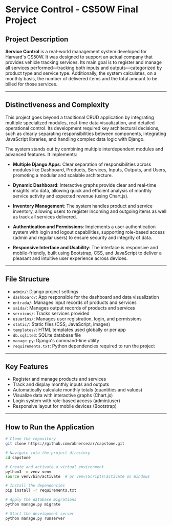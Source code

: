 # Service Control - CS50W Final Project

## Project Description

**Service Control** is a real-world management system developed for Harvard's CS50W. It was designed to support an actual company that provides vehicle tracking services. Its main goal is to register and manage all services performed—tracking both inputs and outputs—categorized by product type and service type. Additionally, the system calculates, on a monthly basis, the number of delivered items and the total amount to be billed for those services.

---

## Distinctiveness and Complexity

This project goes beyond a traditional CRUD application by integrating multiple specialized modules, real-time data visualization, and detailed operational control. Its development required key architectural decisions, such as clearly separating responsibilities between components, integrating JavaScript libraries, and handling complex data logic with Django.

The system stands out by combining multiple interdependent modules and advanced features. It implements:

- **Multiple Django Apps**: Clear separation of responsibilities across modules like Dashboard, Products, Services, Inputs, Outputs, and Users, promoting a modular and scalable architecture.

- **Dynamic Dashboard**: Interactive graphs provide clear and real-time insights into data, allowing quick and efficient analysis of monthly service activity and expected revenue (using Chart.js).

- **Inventory Management**: The system handles product and service inventory, allowing users to register incoming and outgoing items as well as track all services delivered.

- **Authentication and Permissions**: Implements a user authentication system with login and logout capabilities, supporting role-based access (admin and regular users) to ensure security and integrity of data.

- **Responsive Interface and Usability**: The interface is responsive and mobile-friendly, built using Bootstrap, CSS, and JavaScript to deliver a pleasant and intuitive user experience across devices.

---

## File Structure

- `admin/`: Django project settings
- `dashboard/`: App responsible for the dashboard and data visualization
- `entrada/`: Manages input records of products and services
- `saida/`: Manages output records of products and services
- `servicos/`: Tracks services provided
- `usuarios/`: Manages user registration, login, and permissions
- `static/`: Static files (CSS, JavaScript, images)
- `templates/`: HTML templates used globally or per app
- `db.sqlite3`: SQLite database file
- `manage.py`: Django's command-line utility
- `requirements.txt`: Python dependencies required to run the project

---

## Key Features

- Register and manage products and services
- Track and display monthly inputs and outputs
- Automatically calculate monthly totals (quantities and values)
- Visualize data with interactive graphs (Chart.js)
- Login system with role-based access (admin/user)
- Responsive layout for mobile devices (Bootstrap)

---

## How to Run the Application

```bash
# Clone the repository
git clone https://github.com/abnercezar/capstone.git

# Navigate into the project directory
cd capstone

# Create and activate a virtual environment
python3 -m venv venv
source venv/bin/activate  # or venv\Scripts\activate on Windows

# Install the dependencies
pip install -r requirements.txt

# Apply the database migrations
python manage.py migrate

# Start the development server
python manage.py runserver
